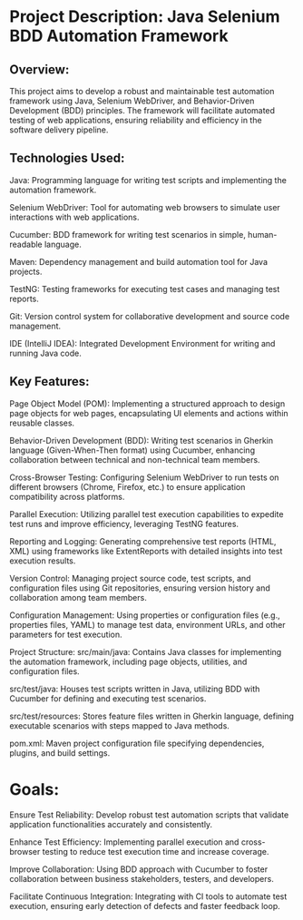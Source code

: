 # Project Description: Java Selenium BDD Automation Framework

## Overview:

This project aims to develop a robust and maintainable test automation framework using Java, Selenium WebDriver, and Behavior-Driven Development (BDD) principles. The framework will facilitate automated testing of web applications, ensuring reliability and efficiency in the software delivery pipeline.

## Technologies Used:

Java: Programming language for writing test scripts and implementing the automation framework.

Selenium WebDriver: Tool for automating web browsers to simulate user interactions with web applications.

Cucumber: BDD framework for writing test scenarios in simple, human-readable language.

Maven: Dependency management and build automation tool for Java projects.

TestNG: Testing frameworks for executing test cases and managing test reports.

Git: Version control system for collaborative development and source code management.

IDE (IntelliJ IDEA): Integrated Development Environment for writing and running Java code.

## Key Features:

Page Object Model (POM):
Implementing a structured approach to design page objects for web pages, encapsulating UI elements and actions within reusable classes.

Behavior-Driven Development (BDD):
Writing test scenarios in Gherkin language (Given-When-Then format) using Cucumber, enhancing collaboration between technical and non-technical team members.

Cross-Browser Testing:
Configuring Selenium WebDriver to run tests on different browsers (Chrome, Firefox, etc.) to ensure application compatibility across platforms.

Parallel Execution:
Utilizing parallel test execution capabilities to expedite test runs and improve efficiency, leveraging TestNG features.

Reporting and Logging:
Generating comprehensive test reports (HTML, XML) using frameworks like ExtentReports with detailed insights into test execution results.


Version Control:
Managing project source code, test scripts, and configuration files using Git repositories, ensuring version history and collaboration among team members.

Configuration Management:
Using properties or configuration files (e.g., properties files, YAML) to manage test data, environment URLs, and other parameters for test execution.

Project Structure:
src/main/java: Contains Java classes for implementing the automation framework, including page objects, utilities, and configuration files.

src/test/java: Houses test scripts written in Java, utilizing BDD with Cucumber for defining and executing test scenarios.

src/test/resources: Stores feature files written in Gherkin language, defining executable scenarios with steps mapped to Java methods.

pom.xml: Maven project configuration file specifying dependencies, plugins, and build settings.

# Goals:

Ensure Test Reliability: Develop robust test automation scripts that validate application functionalities accurately and consistently.

Enhance Test Efficiency: Implementing parallel execution and cross-browser testing to reduce test execution time and increase coverage.

Improve Collaboration: Using BDD approach with Cucumber to foster collaboration between business stakeholders, testers, and developers.

Facilitate Continuous Integration: Integrating with CI tools to automate test execution, ensuring early detection of defects and faster feedback loop.